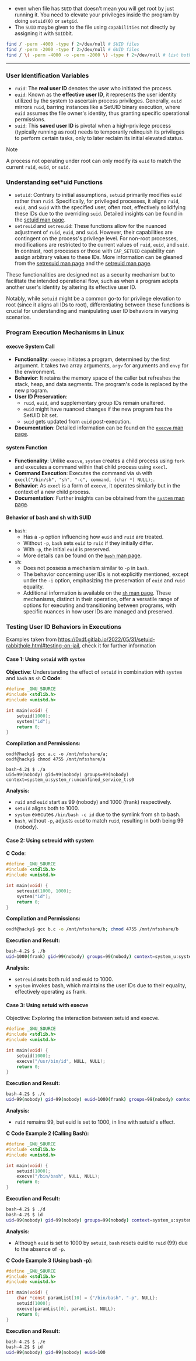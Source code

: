 - even when file has `SUID` that doesn't mean you will get root by just running it. You need to elevate your privileges inside the program by doing `setuid(0)` or `setgid`.
- The `SUID` maybe given to the file using `capabilities` not directly by assigning it with `SUID`bit.
```sh
find / -perm -4000 -type f 2>/dev/null # SUID files
find / -perm -2000 -type f 2>/dev/null # GUID files
find / \( -perm -4000 -o -perm -2000 \) -type f 2>/dev/null # list both
```

---
### User Identification Variables
- `ruid`: The **real user ID** denotes the user who initiated the process.
- `euid`: Known as the **effective user ID**, it represents the user identity utilized by the system to ascertain process privileges. Generally, `euid` mirrors `ruid`, barring instances like a SetUID binary execution, where `euid` assumes the file owner's identity, thus granting specific operational permissions.
- `suid`: This **saved user ID** is pivotal when a high-privilege process (typically running as root) needs to temporarily relinquish its privileges to perform certain tasks, only to later reclaim its initial elevated status.

> [!NOTE]
> A process not operating under root can only modify its `euid` to match the current `ruid`, `euid`, or `suid`.

### Understanding set*uid Functions

- `setuid`: Contrary to initial assumptions, `setuid` primarily modifies `euid` rather than `ruid`. Specifically, for privileged processes, it aligns `ruid`, `euid`, and `suid` with the specified user, often root, effectively solidifying these IDs due to the overriding `suid`. Detailed insights can be found in the [setuid man page](https://man7.org/linux/man-pages/man2/setuid.2.html).
- `setreuid` and `setresuid`: These functions allow for the nuanced adjustment of `ruid`, `euid`, and `suid`. However, their capabilities are contingent on the process's privilege level. For non-root processes, modifications are restricted to the current values of `ruid`, `euid`, and `suid`. In contrast, root processes or those with `CAP_SETUID` capability can assign arbitrary values to these IDs. More information can be gleaned from the [setresuid man page](https://man7.org/linux/man-pages/man2/setresuid.2.html) and the [setreuid man page](https://man7.org/linux/man-pages/man2/setreuid.2.html).

These functionalities are designed not as a security mechanism but to facilitate the intended operational flow, such as when a program adopts another user's identity by altering its effective user ID.

Notably, while `setuid` might be a common go-to for privilege elevation to root (since it aligns all IDs to root), differentiating between these functions is crucial for understanding and manipulating user ID behaviors in varying scenarios.

### Program Execution Mechanisms in Linux

#### **execve** **System Call**

- **Functionality**: `execve` initiates a program, determined by the first argument. It takes two array arguments, `argv` for arguments and `envp` for the environment.
- **Behavior**: It retains the memory space of the caller but refreshes the stack, heap, and data segments. The program's code is replaced by the new program.
- **User ID Preservation**:
    - `ruid`, `euid`, and supplementary group IDs remain unaltered.
    - `euid` might have nuanced changes if the new program has the SetUID bit set.
    - `suid` gets updated from `euid` post-execution.
- **Documentation**: Detailed information can be found on the [`execve` man page](https://man7.org/linux/man-pages/man2/execve.2.html).
#### **system** **Function**
- **Functionality**: Unlike `execve`, `system` creates a child process using `fork` and executes a command within that child process using `execl`.
- **Command Execution**: Executes the command via `sh` with `execl("/bin/sh", "sh", "-c", command, (char *) NULL);`.
- **Behavior**: As `execl` is a form of `execve`, it operates similarly but in the context of a new child process.
- **Documentation**: Further insights can be obtained from the [`system` man page](https://man7.org/linux/man-pages/man3/system.3.html).

#### **Behavior of** **bash** **and** **sh** **with SUID**

- `bash`:
    - Has a `-p` option influencing how `euid` and `ruid` are treated.
    - Without `-p`, `bash` sets `euid` to `ruid` if they initially differ.
    - With `-p`, the initial `euid` is preserved.
    - More details can be found on the [`bash` man page](https://linux.die.net/man/1/bash).
- `sh`:
    - Does not possess a mechanism similar to `-p` in `bash`.    
    - The behavior concerning user IDs is not explicitly mentioned, except under the `-i` option, emphasizing the preservation of `euid` and `ruid` equality.
    - Additional information is available on the [`sh` man page](https://man7.org/linux/man-pages/man1/sh.1p.html).
These mechanisms, distinct in their operation, offer a versatile range of options for executing and transitioning between programs, with specific nuances in how user IDs are managed and preserved.
### Testing User ID Behaviors in Executions
Examples taken from https://0xdf.gitlab.io/2022/05/31/setuid-rabbithole.html#testing-on-jail, check it for further information
#### Case 1: Using `setuid` with `system`

**Objective**: Understanding the effect of `setuid` in combination with `system` and `bash` as `sh`
**C Code**:
```c
#define _GNU_SOURCE
#include <stdlib.h>
#include <unistd.h>

int main(void) {
    setuid(1000);
    system("id");
    return 0;
}
```

**Compilation and Permissions:**

```
oxdf@hacky$ gcc a.c -o /mnt/nfsshare/a;
oxdf@hacky$ chmod 4755 /mnt/nfsshare/a
```

```
bash-4.2$ $ ./a
uid=99(nobody) gid=99(nobody) groups=99(nobody) context=system_u:system_r:unconfined_service_t:s0
```

**Analysis:**

- `ruid` and `euid` start as 99 (nobody) and 1000 (frank) respectively.
- `setuid` aligns both to 1000.
- `system` executes `/bin/bash -c id` due to the symlink from sh to bash.
- `bash`, without `-p`, adjusts `euid` to match `ruid`, resulting in both being 99 (nobody).
#### Case 2: Using setreuid with system

**C Code**:

```c
#define _GNU_SOURCE
#include <stdlib.h>
#include <unistd.h>

int main(void) {
    setreuid(1000, 1000);
    system("id");
    return 0;
}
```

**Compilation and Permissions:**

```sh
oxdf@hacky$ gcc b.c -o /mnt/nfsshare/b; chmod 4755 /mnt/nfsshare/b
```

**Execution and Result:**

```sh
bash-4.2$ $ ./b
uid=1000(frank) gid=99(nobody) groups=99(nobody) context=system_u:system_r:unconfined_service_t:s0
```

**Analysis:**
- `setreuid` sets both ruid and euid to 1000.
- `system` invokes bash, which maintains the user IDs due to their equality, effectively operating as frank.

#### Case 3: Using setuid with execve

Objective: Exploring the interaction between setuid and execve.

```c
#define _GNU_SOURCE
#include <stdlib.h>
#include <unistd.h>

int main(void) {
    setuid(1000);
    execve("/usr/bin/id", NULL, NULL);
    return 0;
}
```

**Execution and Result:**

```sh
bash-4.2$ $ ./c
uid=99(nobody) gid=99(nobody) euid=1000(frank) groups=99(nobody) context=system_u:system_r:unconfined_service_t:s0
```

**Analysis:**
- `ruid` remains 99, but euid is set to 1000, in line with setuid's effect.

**C Code Example 2 (Calling Bash):**
```c
#define _GNU_SOURCE
#include <stdlib.h>
#include <unistd.h>

int main(void) {
    setuid(1000);
    execve("/bin/bash", NULL, NULL);
    return 0;
}
```

**Execution and Result:**

```sh
bash-4.2$ $ ./d
bash-4.2$ $ id
uid=99(nobody) gid=99(nobody) groups=99(nobody) context=system_u:system_r:unconfined_service_t:s0
```

**Analysis:**
- Although `euid` is set to 1000 by `setuid`, `bash` resets euid to `ruid` (99) due to the absence of `-p`.    

**C Code Example 3 (Using bash -p):**

```c
#define _GNU_SOURCE
#include <stdlib.h>
#include <unistd.h>

int main(void) {
    char *const paramList[10] = {"/bin/bash", "-p", NULL};
    setuid(1000);
    execve(paramList[0], paramList, NULL);
    return 0;
}
```

**Execution and Result:**
```sh
bash-4.2$ $ ./e
bash-4.2$ $ id
uid=99(nobody) gid=99(nobody) euid=100
```